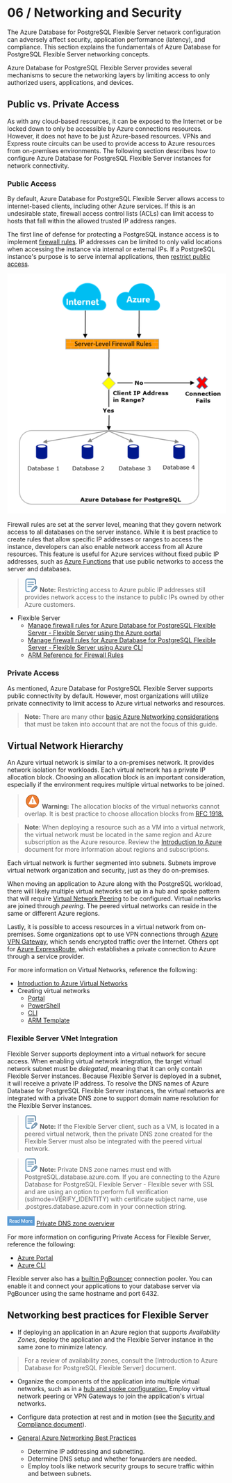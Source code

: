 # 06 / Networking and Security

The Azure Database for PostgreSQL Flexible Server network configuration can adversely affect security, application performance (latency), and compliance. This section explains the fundamentals of Azure Database for PostgreSQL Flexible Server networking concepts.

Azure Database for PostgreSQL Flexible Server provides several mechanisms to secure the networking layers by limiting access to only authorized users, applications, and devices.

## Public vs. Private Access

As with any cloud-based resources, it can be exposed to the Internet or be locked down to only be accessible by Azure connections resources. However, it does not have to be just Azure-based resources.  VPNs and Express route circuits can be used to provide access to Azure resources from on-premises environments. The following section describes how to configure Azure Database for PostgreSQL Flexible Server instances for network connectivity.

### Public Access

By default, Azure Database for PostgreSQL Flexible Server allows access to internet-based clients, including other Azure services. If this is an undesirable state, firewall access control lists (ACLs) can limit access to hosts that fall within the allowed trusted IP address ranges.

The first line of defense for protecting a PostgreSQL instance access is to implement [firewall rules](https://learn.microsoft.com/azure/postgresql/flexible-server/concepts-firewall-rules). IP addresses can be limited to only valid locations when accessing the instance via internal or external IPs. If a PostgreSQL instance's purpose is to serve internal applications, then [restrict public access](https://learn.microsoft.com/azure/postgresql/flexible-server/howto-deny-public-network-access).

![Alt text](media/firewall-rule-diagram.png)

Firewall rules are set at the server level, meaning that they govern network access to all databases on the server instance. While it is best practice to create rules that allow specific IP addresses or ranges to access the instance, developers can also enable network access from all Azure resources. This feature is useful for Azure services without fixed public IP addresses, such as [Azure Functions](https://learn.microsoft.com/azure/azure-functions/functions-overview) that use public networks to access the server and databases.

>![Note icon](media/note.png "Note") **Note:** Restricting access to Azure public IP addresses still provides network access to the instance to public IPs owned by other Azure customers.

- Flexible Server
  - [Manage firewall rules for Azure Database for PostgreSQL Flexible Server - Flexible Server using the Azure portal](https://learn.microsoft.com/azure/postgresql/flexible-server/how-to-manage-firewall-portal)
  - [Manage firewall rules for Azure Database for PostgreSQL Flexible Server - Flexible Server using Azure CLI](https://learn.microsoft.com/azure/postgresql/flexible-server/how-to-manage-firewall-cli)
  - [ARM Reference for Firewall Rules](https://learn.microsoft.com/azure/templates/microsoft.dbforPostgreSQL/flexibleservers/firewallrules?tabs=json)

### Private Access

As mentioned, Azure Database for PostgreSQL Flexible Server supports public connectivity by default. However, most organizations will utilize private connectivity to limit access to Azure virtual networks and resources.

> **Note:** There are many other [basic Azure Networking considerations](https://learn.microsoft.com/azure/postgresql/flexible-server/concepts-networking-private) that must be taken into account that are not the focus of this guide.

## Virtual Network Hierarchy

An Azure virtual network is similar to a on-premises network. It provides network isolation for workloads. Each virtual network has a private IP allocation block. Choosing an allocation block is an important consideration, especially if the environment requires multiple virtual networks to be joined.

>![Warning](media/warning.png "warning") **Warning:**  The allocation blocks of the virtual networks cannot overlap. It is best practice to choose allocation blocks from [RFC 1918.](https://datatracker.ietf.org/doc/html/rfc1918)

> **Note**: When deploying a resource such as a VM into a virtual network, the virtual network must be located in the same region and Azure subscription as the Azure resource. Review the [Introduction to Azure](../02_IntroToPostgreSQL/02_02_Introduction_to_Azure.md) document for more information about regions and subscriptions.

Each virtual network is further segmented into subnets. Subnets improve virtual network organization and security, just as they do on-premises.

When moving an application to Azure along with the PostgreSQL workload, there will likely multiple virtual networks set up in a hub and spoke pattern that will require [Virtual Network Peering](https://learn.microsoft.com/azure/virtual-network/virtual-network-peering-overview) to be configured. Virtual networks are joined through *peering*. The peered virtual networks can reside in the same or different Azure regions.

Lastly, it is possible to access resources in a virtual network from on-premises. Some organizations opt to use VPN connections through [Azure VPN Gateway](https://learn.microsoft.com/azure/vpn-gateway/vpn-gateway-about-vpngateways), which sends encrypted traffic over the Internet. Others opt for [Azure ExpressRoute](https://learn.microsoft.com/azure/expressroute/expressroute-introduction), which establishes a private connection to Azure through a service provider.

For more information on Virtual Networks, reference the following:

- [Introduction to Azure Virtual Networks](https://learn.microsoft.com/learn/modules/introduction-to-azure-virtual-networks/)
- Creating virtual networks
  - [Portal](https://learn.microsoft.com/azure/virtual-network/quick-create-portal)
  - [PowerShell](https://learn.microsoft.com/azure/virtual-network/quick-create-powershell)
  - [CLI](https://learn.microsoft.com/azure/virtual-network/quick-create-cli)
  - [ARM Template](https://learn.microsoft.com/azure/virtual-network/quick-create-template)

### Flexible Server VNet Integration

Flexible Server supports deployment into a virtual network for secure access. When enabling virtual network integration, the target virtual network subnet must be *delegated*, meaning that it can only contain Flexible Server instances. Because Flexible Server is deployed in a subnet, it will receive a private IP address. To resolve the DNS names of Azure Database for PostgreSQL Flexible Server instances, the virtual networks are integrated with a private DNS zone to support domain name resolution for the Flexible Server instances.

>![Note icon](media/note.png "Note") **Note:** If the Flexible Server client, such as a VM, is located in a peered virtual network, then the private DNS zone created for the Flexible Server must also be integrated with the peered virtual network.

>![Note icon](media/note.png "Note") **Note:** Private DNS zone names must end with PostgreSQL.database.azure.com. If you are connecting to the Azure Database for PostgreSQL Flexible Server - Flexible sever with SSL and are using an option to perform full verification (sslmode=VERIFY_IDENTITY) with certificate subject name, use <servername>.postgres.database.azure.com in your connection string.

![Read more icon](media/read-more.png "Read more")  [Private DNS zone overview](https://learn.microsoft.com/azure/dns/private-dns-overview)

For more information on configuring Private Access for Flexible Server, reference the following:

- [Azure Portal](https://learn.microsoft.com/azure/postgresql/flexible-server/how-to-manage-virtual-network-private-endpoint-portal)
- [Azure CLI](https://learn.microsoft.com/azure/postgresql/flexible-server/how-to-manage-virtual-network-cli)

Flexible server also has a [builtin PgBouncer](https://learn.microsoft.com/azure/postgresql/flexible-server/concepts-pgbouncer) connection pooler. You can enable it and connect your applications to your database server via PgBouncer using the same hostname and port 6432.

## Networking best practices for Flexible Server

- If deploying an application in an Azure region that supports *Availability Zones*, deploy the application and the Flexible Server instance in the same zone to minimize latency.

> For a review of availability zones, consult the [Introduction to Azure Database for PostgreSQL Flexible Server] document.

- Organize the components of the application into multiple virtual networks, such as in a [hub and spoke configuration.](https://learn.microsoft.com/azure/architecture/reference-architectures/hybrid-networking/hub-spoke?tabs=cli) Employ virtual network peering or VPN Gateways to join the application's virtual networks.

- Configure data protection at rest and in motion (see the [Security and Compliance document](03_PostgreSQL_Security_Compliance.md)).

- [General Azure Networking Best Practices](https://learn.microsoft.com/azure/cloud-adoption-framework/migrate/azure-best-practices/migrate-best-practices-networking)
  - Determine IP addressing and subnetting.
  - Determine DNS setup and whether forwarders are needed.
  - Employ tools like network security groups to secure traffic within and between subnets.
